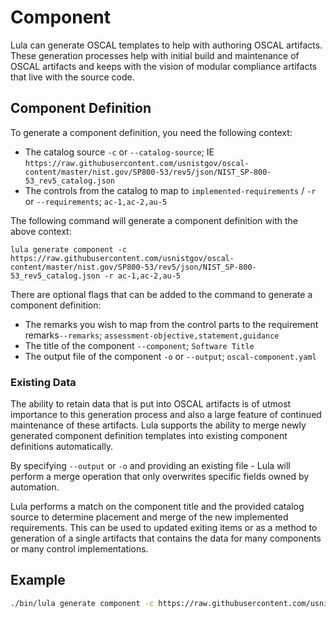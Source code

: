 # Component

Lula can generate OSCAL templates to help with authoring OSCAL artifacts. These generation processes help with initial build and maintenance of OSCAL artifacts and keeps with the vision of modular compliance artifacts that live with the source code. 

## Component Definition

To generate a component definition, you need the following context:
- The catalog source `-c` or `--catalog-source`; IE `https://raw.githubusercontent.com/usnistgov/oscal-content/master/nist.gov/SP800-53/rev5/json/NIST_SP-800-53_rev5_catalog.json`
- The controls from the catalog to map to `implemented-requirements` / `-r` or `--requirements`; `ac-1,ac-2,au-5`

The following command will generate a component definition with the above context:
```
lula generate component -c https://raw.githubusercontent.com/usnistgov/oscal-content/master/nist.gov/SP800-53/rev5/json/NIST_SP-800-53_rev5_catalog.json -r ac-1,ac-2,au-5
```

There are optional flags that can be added to the command to generate a component definition:
- The remarks you wish to map from the control parts to the requirement remarks`--remarks`; `assessment-objective,statement,guidance`
- The title of the component `--component`; `Software Title`
- The output file of the component `-o` or `--output`; `oscal-component.yaml`

### Existing Data

The ability to retain data that is put into OSCAL artifacts is of utmost importance to this generation process and also a large feature of continued maintenance of these artifacts. Lula supports the ability to merge newly generated component definition templates into existing component definitions automatically. 

By specifying `--output` or `-o` and providing an existing file - Lula will perform a merge operation that only overwrites specific fields owned by automation.

Lula performs a match on the component title and the provided catalog source to determine placement and merge of the new implemented requirements. This can be used to updated exiting items or as a method to generation of a single artifacts that contains the data for many components or many control implementations. 

## Example 

```bash
./bin/lula generate component -c https://raw.githubusercontent.com/usnistgov/oscal-content/master/nist.gov/SP800-53/rev5/json/NIST_SP-800-53_rev5_catalog.json -r ac-1,ac-3,ac-3.2,ac-4 -o oscal-component.yaml --remarks assessment-objective 
```


